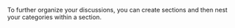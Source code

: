 To further organize your discussions, you can create sections and then nest your categories within a section.
